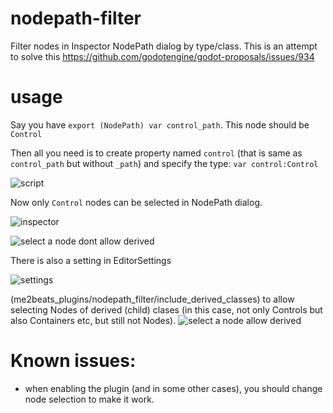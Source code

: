 # nodepath-filter

Filter nodes in Inspector NodePath dialog by type/class.
This is an attempt to solve this https://github.com/godotengine/godot-proposals/issues/934

# usage
Say you have `export (NodePath) var control_path`. This node should be `Control`

Then all you need is to create property named `control` (that is same as `control_path` but without `_path`)  and specify the type:
`var control:Control`

![script](https://user-images.githubusercontent.com/16458555/130135270-25b30e91-cd91-461d-9fde-6945941d058d.JPG)


Now only `Control` nodes can be selected in NodePath dialog.

![inspector](https://user-images.githubusercontent.com/16458555/130135345-034aba2f-1426-4f04-befe-016ca23539c6.JPG)

![select a node dont allow derived](https://user-images.githubusercontent.com/16458555/130135394-8eeed3ce-0381-4f6f-8cf0-34ee754a8a10.JPG)

There is also a setting in EditorSettings

![settings](https://user-images.githubusercontent.com/16458555/130135548-d1afb9d4-fb49-4e05-9c11-1c8765aac415.JPG)


(me2beats_plugins/nodepath_filter/include_derived_classes)
to allow selecting Nodes of derived (child) clases
(in this case, not only Controls but also Containers etc, but still not Nodes).
![select a node allow derived](https://user-images.githubusercontent.com/16458555/130135415-ab64a7f2-527d-468f-954d-e26e4a9eaeeb.JPG)


# Known issues:
- when enabling the plugin (and in some other cases), you should change node selection to make it work.
